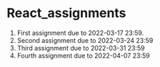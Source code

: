 # React_assignments

1. First assignment due to 2022-03-17 23:59.
2. Second assignment due to 2022-03-24 23:59
3. Third assignment due to 2022-03-31 23:59
4. Fourth assignment due to 2022-04-07 23:59
